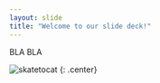 ```yaml
---
layout: slide
title: "Welcome to our slide deck!"
---
```


BLA BLA

![skatetocat](https://octodex.github.com/images/skatetocat.png)
{: .center}
